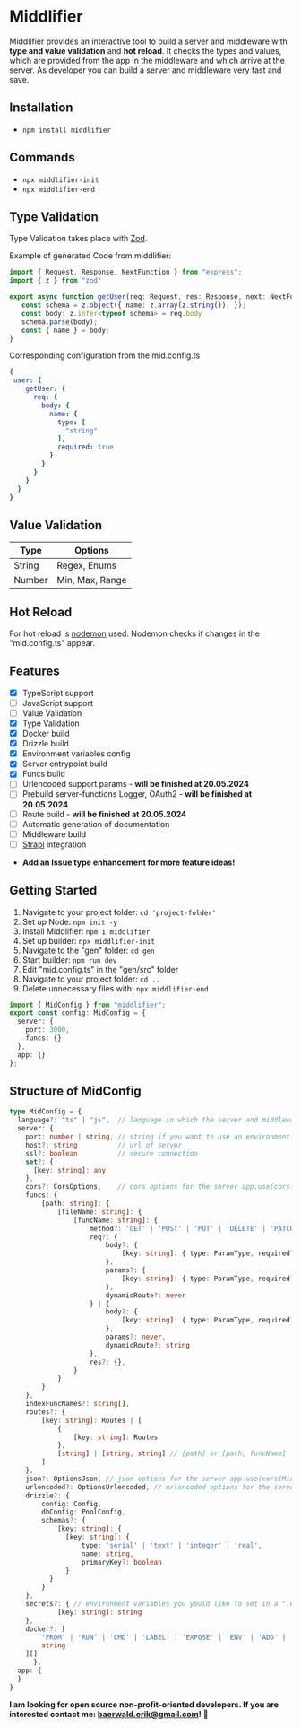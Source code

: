 # Middlifier
Middlifier provides an interactive tool to build a server and middleware with **type and value validation** and **hot reload**. It checks the types and values, which are provided from the app in the middleware and which arrive at the server. As developer you can build a server and middleware very fast and save. 

## Installation
- `npm install middlifier`

## Commands
- `npx middlifier-init`
- `npx middlifier-end`

## Type Validation
Type Validation takes place with [Zod](https://zod.dev/).

Example of generated Code from middlifier:
```typescript
import { Request, Response, NextFunction } from "express";
import { z } from "zod"

export async function getUser(req: Request, res: Response, next: NextFunction) {
   const schema = z.object({ name: z.array(z.string()), });
   const body: z.infer<typeof schema> = req.body
   schema.parse(body);
   const { name } = body;
}
```

Corresponding configuration from the mid.config.ts
```yml
{
 user: {
    getUser: {
      req: {
        body: {
          name: {
            type: [
              "string"
            ],
            required: true
          }
        }
      }
    }
  }
}
```

## Value Validation
| Type    | Options |
| -------- | ------- |
| String  | Regex, Enums    |
| Number | Min, Max, Range     |

## Hot Reload
For hot reload is [nodemon](https://nodemon.io/) used. Nodemon checks if changes in the "mid.config.ts" appear.

## Features
- [x] TypeScript support
- [ ] JavaScript support
- [ ] Value Validation
- [x] Type Validation
- [x] Docker build
- [x] Drizzle build
- [x] Environment variables config
- [x] Server entrypoint build
- [x] Funcs build
- [ ] Urlencoded support params - **will be finished at 20.05.2024**
- [ ] Prebuild server-functions Logger, OAuth2 - **will be finished at 20.05.2024**
- [ ] Route build - **will be finished at 20.05.2024**
- [ ] Automatic generation of documentation
- [ ] Middleware build
- [ ] [Strapi](https://strapi.io/) integration
- **Add an Issue type enhancement for more feature ideas!**

## Getting Started
1. Navigate to your project folder: `cd 'project-folder'`
2. Set up Node: `npm init -y`
3. Install Middlifier: `npm i middlifier`
4. Set up builder: `npx middlifier-init`
5. Navigate to the "gen" folder: `cd gen`
6. Start builder: `npm run dev`
7. Edit "mid.config.ts" in the "gen/src" folder
8. Navigate to your project folder: `cd ..`
9. Delete unnecessary files with: `npx middlifier-end`
```typescript
import { MidConfig } from "middlifier";
export const config: MidConfig = {
  server: {
    port: 3000,
    funcs: {}
  },
  app: {}
};
```
## Structure of MidConfig
```typescript
type MidConfig = {
  language?: "ts" | "js",  // language in which the server and middleware is builded Typescript or JavaScript
  server: {
    port: number | string, // string if you want to use an environment variable
    host?: string          // url of server
    ssl?: boolean          // secure connection
    set?: {                
      [key: string]: any
    },
    cors?: CorsOptions,    // cors options for the server app.use(cors(MidConfig.server.cors))
    funcs: {
        [path: string]: {
            [fileName: string]: {
                [funcName: string]: {
                    method?: 'GET' | 'POST' | 'PUT' | 'DELETE' | 'PATCH' | 'OPTIONS' | 'HEAD' | 'CONNECT' | 'TRACE',
                    req?: {
                        body?: {
                            [key: string]: { type: ParamType, required?: boolean };
                        },
                        params?: {
                            [key: string]: { type: ParamType, required?: boolean, urlencoded?: boolean };
                        },
                        dynamicRoute?: never
                    } | {
                        body?: {
                            [key: string]: { type: ParamType, required?: boolean };
                        },
                        params?: never,
                        dynamicRoute?: string
                    },
                    res?: {},
                } 
            }
        }
    },
    indexFuncNames?: string[],
    routes?: {
        [key: string]: Routes | [
            {
                [key: string]: Routes
            },
            [string] | [string, string] // [path] or [path, funcName]
        ]
    },
    json?: OptionsJson, // json options for the server app.use(cors(MidConfig.server.json))
    urlencoded?: OptionsUrlencoded, // urlencoded options for the server app.use(cors(MidConfig.server.urlencoded))
    drizzle?: {
        config: Config,
        dbConfig: PoolConfig,
        schemas?: {
            [key: string]: {
              [key: string]: {
                  type: 'serial' | 'text' | 'integer' | 'real',
                  name: string,
                  primaryKey?: boolean
              }
          }  
        }
    },
    secrets?: { // environment variables you yould like to set in a ".env" file
            [key: string]: string
    },
    docker?: [
        'FROM' | 'RUN' | 'CMD' | 'LABEL' | 'EXPOSE' | 'ENV' | 'ADD' | 'COPY' | 'ENTRYPOINT' | 'VOLUME' | 'USER' | 'WORKDIR' | 'ARG' | 'ONBUILD' | 'STOPSIGNAL' | 'HEALTHCHECK' | 'SHELL',
        string
    ][]
      },
  app: {
  }
}
```
**I am looking for open source non-profit-oriented developers. If you are interested contact me: baerwald.erik@gmail.com! 🚀**
